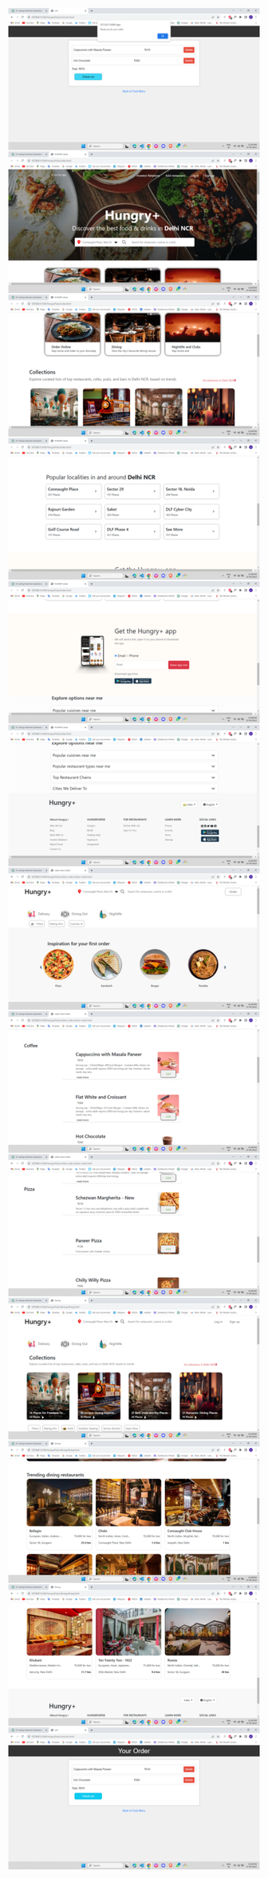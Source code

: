 ![Alt text](<Screenshot (1177).png>) ![Alt text](<Screenshot (1165).png>) ![Alt text](<Screenshot (1166).png>) ![Alt text](<Screenshot (1167).png>) ![Alt text](<Screenshot (1168).png>) ![Alt text](<Screenshot (1169).png>) ![Alt text](<Screenshot (1170).png>) ![Alt text](<Screenshot (1171).png>) ![Alt text](<Screenshot (1172).png>) ![Alt text](<Screenshot (1173).png>) ![Alt text](<Screenshot (1174).png>) ![Alt text](<Screenshot (1175).png>) ![Alt text](<Screenshot (1176).png>)